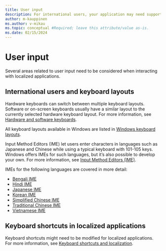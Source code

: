 ```yaml
---
title: User input
description: For international users, your application may need support for different keyboard layouts and Input Method Editors (IME)
author: m-kauppinen
ms.author: v-mikau
ms.topic: conceptual #Required; leave this attribute/value as-is.
ms.date: 02/15/2024
---
```


# User input

Several areas related to user input need to be considered when interacting with localized applications.

## International users and keyboard layouts

Hardware keyboards can switch between multiple keyboard layouts. Software or on-screen keyboards usually have a similar layout to the currently selected hardware keyboard layout. For more information, see [Hardware and software keyboards](keyboards.md).

All keyboard layouts available in Windows are listed in [Windows keyboard layouts](../windows-keyboard-layouts.md).

Input Method Editors (IME) let users enter characters in languages such as Japanese and Chinese while using a typical keyboard with 101-105 keys. Windows offers IMEs for such languages, but it’s also possible to develop your own. For more information, see [Input Method Editors (IME)](input-method-editors.md).

IMEs for the following languages are covered in more detail:

- [Bengali IME](bengali-ime.md)
- [Hindi IME](hindi-ime.md)
- [Japanese IME](japanese-ime.md)
- [Korean IME](korean-ime.md)
- [Simplified Chinese IME](simplified-chinese-ime.md)
- [Traditional Chinese IME](traditional-chinese-ime.md)
- [Vietnamese IME](vietnamese-ime.md)

## Keyboard shortcuts in localized applications

Keyboard shortcuts might need to be modified for localized applications. For more information, see [Keyboard shortcuts and localization](hotkeys-accelerators.md).
